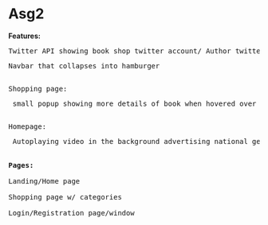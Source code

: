 # Asg2

<strong>Features:</strong></br>
<pre>Twitter API showing book shop twitter account/ Author twitter account
<pre>Navbar that collapses into hamburger</br>
<pre>Shopping page:<br><pre> small popup showing more details of book when hovered over</br>
<pre>Homepage:<br><pre> Autoplaying video in the background advertising national geographic magazine</br>

<strong>Pages:</strong></br>
Landing/Home page</br>
Shopping page w/ categories</br>
Login/Registration page/window
